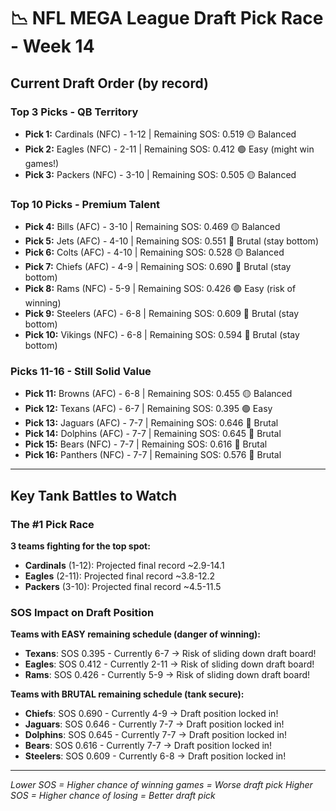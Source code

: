# 📉 NFL MEGA League Draft Pick Race - Week 14

## Current Draft Order (by record)

### Top 3 Picks - QB Territory

- **Pick 1:** Cardinals (NFC) - 1-12 | Remaining SOS: 0.519 🟡 Balanced
- **Pick 2:** Eagles (NFC) - 2-11 | Remaining SOS: 0.412 🟢 Easy (might win games!)
- **Pick 3:** Packers (NFC) - 3-10 | Remaining SOS: 0.505 🟡 Balanced

### Top 10 Picks - Premium Talent

- **Pick 4:** Bills (AFC) - 3-10 | Remaining SOS: 0.469 🟡 Balanced
- **Pick 5:** Jets (AFC) - 4-10 | Remaining SOS: 0.551 🔴 Brutal (stay bottom)
- **Pick 6:** Colts (AFC) - 4-10 | Remaining SOS: 0.528 🟡 Balanced
- **Pick 7:** Chiefs (AFC) - 4-9 | Remaining SOS: 0.690 🔴 Brutal (stay bottom)
- **Pick 8:** Rams (NFC) - 5-9 | Remaining SOS: 0.426 🟢 Easy (risk of winning)
- **Pick 9:** Steelers (AFC) - 6-8 | Remaining SOS: 0.609 🔴 Brutal (stay bottom)
- **Pick 10:** Vikings (NFC) - 6-8 | Remaining SOS: 0.594 🔴 Brutal (stay bottom)

### Picks 11-16 - Still Solid Value

- **Pick 11:** Browns (AFC) - 6-8 | Remaining SOS: 0.455 🟡 Balanced
- **Pick 12:** Texans (AFC) - 6-7 | Remaining SOS: 0.395 🟢 Easy
- **Pick 13:** Jaguars (AFC) - 7-7 | Remaining SOS: 0.646 🔴 Brutal
- **Pick 14:** Dolphins (AFC) - 7-7 | Remaining SOS: 0.645 🔴 Brutal
- **Pick 15:** Bears (NFC) - 7-7 | Remaining SOS: 0.616 🔴 Brutal
- **Pick 16:** Panthers (NFC) - 7-7 | Remaining SOS: 0.576 🔴 Brutal

---

## Key Tank Battles to Watch

### The #1 Pick Race

**3 teams fighting for the top spot:**

- **Cardinals** (1-12): Projected final record ~2.9-14.1
- **Eagles** (2-11): Projected final record ~3.8-12.2
- **Packers** (3-10): Projected final record ~4.5-11.5

### SOS Impact on Draft Position

**Teams with EASY remaining schedule (danger of winning):**

- **Texans**: SOS 0.395 - Currently 6-7 → Risk of sliding down draft board!
- **Eagles**: SOS 0.412 - Currently 2-11 → Risk of sliding down draft board!
- **Rams**: SOS 0.426 - Currently 5-9 → Risk of sliding down draft board!

**Teams with BRUTAL remaining schedule (tank secure):**

- **Chiefs**: SOS 0.690 - Currently 4-9 → Draft position locked in!
- **Jaguars**: SOS 0.646 - Currently 7-7 → Draft position locked in!
- **Dolphins**: SOS 0.645 - Currently 7-7 → Draft position locked in!
- **Bears**: SOS 0.616 - Currently 7-7 → Draft position locked in!
- **Steelers**: SOS 0.609 - Currently 6-8 → Draft position locked in!

---

*Lower SOS = Higher chance of winning games = Worse draft pick*
*Higher SOS = Higher chance of losing = Better draft pick*